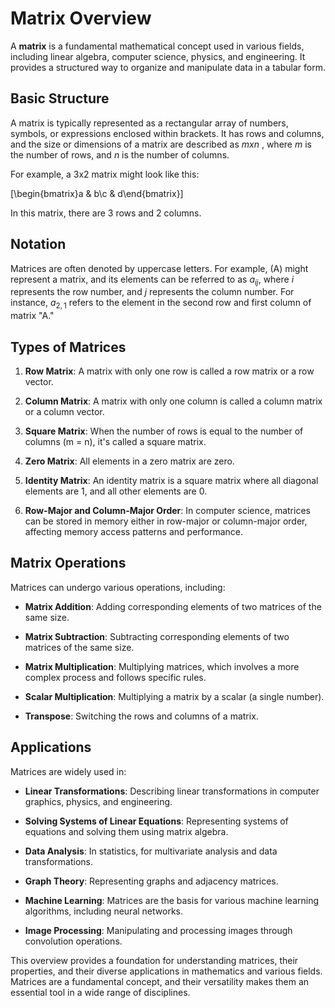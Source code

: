 # Matrix Overview

A **matrix** is a fundamental mathematical concept used in various fields, including linear algebra, computer science, physics, and engineering. It provides a structured way to organize and manipulate data in a tabular form.

## Basic Structure

A matrix is typically represented as a rectangular array of numbers, symbols, or expressions enclosed within brackets. It has rows and columns, and the size or dimensions of a matrix are described as $m x n$ , where $m$ is the number of rows, and $n$ is the number of columns.

For example, a 3x2 matrix might look like this:

 \[\begin{bmatrix}a & b\\c & d\end{bmatrix}\]

In this matrix, there are 3 rows and 2 columns.

## Notation

Matrices are often denoted by uppercase letters. For example, \(A\) might represent a matrix, and its elements can be referred to as $a_{ij}$, where $i$ represents the row number, and $j$ represents the column number. For instance, $a_{2,1}$ refers to the element in the second row and first column of matrix "A."

## Types of Matrices

1. **Row Matrix**: A matrix with only one row is called a row matrix or a row vector.

2. **Column Matrix**: A matrix with only one column is called a column matrix or a column vector.

3. **Square Matrix**: When the number of rows is equal to the number of columns (m = n), it's called a square matrix.

4. **Zero Matrix**: All elements in a zero matrix are zero.

5. **Identity Matrix**: An identity matrix is a square matrix where all diagonal elements are 1, and all other elements are 0.

6. **Row-Major and Column-Major Order**: In computer science, matrices can be stored in memory either in row-major or column-major order, affecting memory access patterns and performance.

## Matrix Operations

Matrices can undergo various operations, including:

- **Matrix Addition**: Adding corresponding elements of two matrices of the same size.

- **Matrix Subtraction**: Subtracting corresponding elements of two matrices of the same size.

- **Matrix Multiplication**: Multiplying matrices, which involves a more complex process and follows specific rules.

- **Scalar Multiplication**: Multiplying a matrix by a scalar (a single number).

- **Transpose**: Switching the rows and columns of a matrix.

## Applications

Matrices are widely used in:

- **Linear Transformations**: Describing linear transformations in computer graphics, physics, and engineering.

- **Solving Systems of Linear Equations**: Representing systems of equations and solving them using matrix algebra.

- **Data Analysis**: In statistics, for multivariate analysis and data transformations.

- **Graph Theory**: Representing graphs and adjacency matrices.

- **Machine Learning**: Matrices are the basis for various machine learning algorithms, including neural networks.

- **Image Processing**: Manipulating and processing images through convolution operations.

This overview provides a foundation for understanding matrices, their properties, and their diverse applications in mathematics and various fields. Matrices are a fundamental concept, and their versatility makes them an essential tool in a wide range of disciplines.
